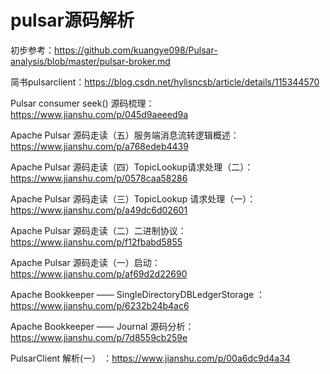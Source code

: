 # pulsar源码解析

初步参考：https://github.com/kuangye098/Pulsar-analysis/blob/master/pulsar-broker.md

简书pulsarclient：https://blog.csdn.net/hylisncsb/article/details/115344570

Pulsar consumer seek() 源码梳理：https://www.jianshu.com/p/045d9aeeed9a

Apache Pulsar 源码走读（五）服务端消息流转逻辑概述：https://www.jianshu.com/p/a768edeb4439

Apache Pulsar 源码走读（四）TopicLookup请求处理（二）：https://www.jianshu.com/p/0578caa58286

Apache Pulsar 源码走读（三）TopicLookup 请求处理（一）：
https://www.jianshu.com/p/a49dc6d02601

Apache Pulsar 源码走读（二）二进制协议：https://www.jianshu.com/p/f12fbabd5855

Apache Pulsar 源码走读（一）启动：https://www.jianshu.com/p/af69d2d22690

Apache Bookkeeper —— SingleDirectoryDBLedgerStorage
：https://www.jianshu.com/p/6232b24b4ac6

Apache Bookkeeper —— Journal 源码分析：https://www.jianshu.com/p/7d8559cb259e

PulsarClient 解析(一）
：https://www.jianshu.com/p/00a6dc9d4a34

